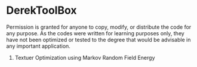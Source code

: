 # DerekToolBox
Permission is granted for anyone to copy, modify, or distribute the code for any purpose. As the codes were written for learning purposes only, they have not been optimized or tested to the degree that would be advisable in any important application. 

1. Textuer Optimization using Markov Random Field Energy
